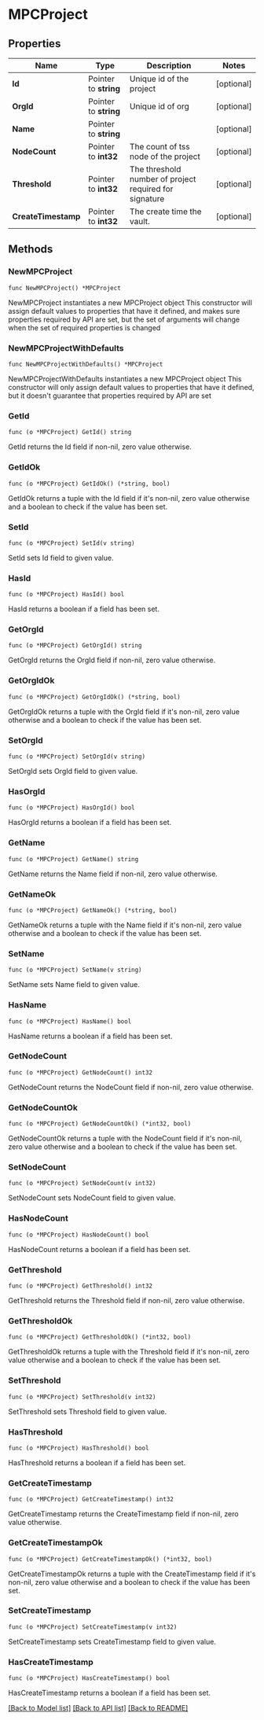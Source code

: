 # MPCProject

## Properties

Name | Type | Description | Notes
------------ | ------------- | ------------- | -------------
**Id** | Pointer to **string** | Unique id of the project | [optional] 
**OrgId** | Pointer to **string** | Unique id of org | [optional] 
**Name** | Pointer to **string** |  | [optional] 
**NodeCount** | Pointer to **int32** | The count of tss node of the project | [optional] 
**Threshold** | Pointer to **int32** | The threshold number of project required for signature | [optional] 
**CreateTimestamp** | Pointer to **int32** | The create time the vault. | [optional] 

## Methods

### NewMPCProject

`func NewMPCProject() *MPCProject`

NewMPCProject instantiates a new MPCProject object
This constructor will assign default values to properties that have it defined,
and makes sure properties required by API are set, but the set of arguments
will change when the set of required properties is changed

### NewMPCProjectWithDefaults

`func NewMPCProjectWithDefaults() *MPCProject`

NewMPCProjectWithDefaults instantiates a new MPCProject object
This constructor will only assign default values to properties that have it defined,
but it doesn't guarantee that properties required by API are set

### GetId

`func (o *MPCProject) GetId() string`

GetId returns the Id field if non-nil, zero value otherwise.

### GetIdOk

`func (o *MPCProject) GetIdOk() (*string, bool)`

GetIdOk returns a tuple with the Id field if it's non-nil, zero value otherwise
and a boolean to check if the value has been set.

### SetId

`func (o *MPCProject) SetId(v string)`

SetId sets Id field to given value.

### HasId

`func (o *MPCProject) HasId() bool`

HasId returns a boolean if a field has been set.

### GetOrgId

`func (o *MPCProject) GetOrgId() string`

GetOrgId returns the OrgId field if non-nil, zero value otherwise.

### GetOrgIdOk

`func (o *MPCProject) GetOrgIdOk() (*string, bool)`

GetOrgIdOk returns a tuple with the OrgId field if it's non-nil, zero value otherwise
and a boolean to check if the value has been set.

### SetOrgId

`func (o *MPCProject) SetOrgId(v string)`

SetOrgId sets OrgId field to given value.

### HasOrgId

`func (o *MPCProject) HasOrgId() bool`

HasOrgId returns a boolean if a field has been set.

### GetName

`func (o *MPCProject) GetName() string`

GetName returns the Name field if non-nil, zero value otherwise.

### GetNameOk

`func (o *MPCProject) GetNameOk() (*string, bool)`

GetNameOk returns a tuple with the Name field if it's non-nil, zero value otherwise
and a boolean to check if the value has been set.

### SetName

`func (o *MPCProject) SetName(v string)`

SetName sets Name field to given value.

### HasName

`func (o *MPCProject) HasName() bool`

HasName returns a boolean if a field has been set.

### GetNodeCount

`func (o *MPCProject) GetNodeCount() int32`

GetNodeCount returns the NodeCount field if non-nil, zero value otherwise.

### GetNodeCountOk

`func (o *MPCProject) GetNodeCountOk() (*int32, bool)`

GetNodeCountOk returns a tuple with the NodeCount field if it's non-nil, zero value otherwise
and a boolean to check if the value has been set.

### SetNodeCount

`func (o *MPCProject) SetNodeCount(v int32)`

SetNodeCount sets NodeCount field to given value.

### HasNodeCount

`func (o *MPCProject) HasNodeCount() bool`

HasNodeCount returns a boolean if a field has been set.

### GetThreshold

`func (o *MPCProject) GetThreshold() int32`

GetThreshold returns the Threshold field if non-nil, zero value otherwise.

### GetThresholdOk

`func (o *MPCProject) GetThresholdOk() (*int32, bool)`

GetThresholdOk returns a tuple with the Threshold field if it's non-nil, zero value otherwise
and a boolean to check if the value has been set.

### SetThreshold

`func (o *MPCProject) SetThreshold(v int32)`

SetThreshold sets Threshold field to given value.

### HasThreshold

`func (o *MPCProject) HasThreshold() bool`

HasThreshold returns a boolean if a field has been set.

### GetCreateTimestamp

`func (o *MPCProject) GetCreateTimestamp() int32`

GetCreateTimestamp returns the CreateTimestamp field if non-nil, zero value otherwise.

### GetCreateTimestampOk

`func (o *MPCProject) GetCreateTimestampOk() (*int32, bool)`

GetCreateTimestampOk returns a tuple with the CreateTimestamp field if it's non-nil, zero value otherwise
and a boolean to check if the value has been set.

### SetCreateTimestamp

`func (o *MPCProject) SetCreateTimestamp(v int32)`

SetCreateTimestamp sets CreateTimestamp field to given value.

### HasCreateTimestamp

`func (o *MPCProject) HasCreateTimestamp() bool`

HasCreateTimestamp returns a boolean if a field has been set.


[[Back to Model list]](../README.md#documentation-for-models) [[Back to API list]](../README.md#documentation-for-api-endpoints) [[Back to README]](../README.md)


